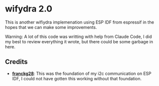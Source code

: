 # wifydra 2.0

This is another wifiydra implemenation using ESP IDF from espressif in the hopes that we can make some improvements.

Warning: A lot of this code was writting with help from Claude Code, I did my best to review everything it wrote, but there could be some garbage in here.

## Credits

- [**franckg28**](https://github.com/FranckG28/measuring-tree-sway): This was the foundation of my i2c communication on ESP IDF, I could not have gotten this working without that foundation.